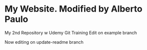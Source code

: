 # My Website. Modified by Alberto Paulo
My 2nd Repository w Udemy Git Training
Edit on example branch

Now editing on update-readme branch
